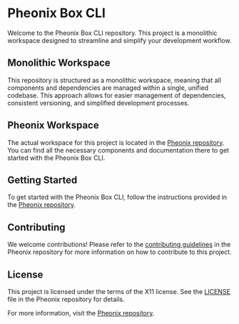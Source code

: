 # Pheonix Box CLI

Welcome to the Pheonix Box CLI repository. This project is a monolithic workspace designed to streamline and simplify your development workflow.

## Monolithic Workspace

This repository is structured as a monolithic workspace, meaning that all components and dependencies are managed within a single, unified codebase. This approach allows for easier management of dependencies, consistent versioning, and simplified development processes.

## Pheonix Workspace

The actual workspace for this project is located in the [Pheonix repository](https://github.com/john1234brown/pheonix-box/tree/main/pheonix). You can find all the necessary components and documentation there to get started with the Pheonix Box CLI.

## Getting Started

To get started with the Pheonix Box CLI, follow the instructions provided in the [Pheonix repository](https://github.com/john1234brown/pheonix-box/tree/main/pheonix).

## Contributing

We welcome contributions! Please refer to the [contributing guidelines](https://github.com/john1234brown/pheonix-box/blob/main/pheonix/CONTRIBUTING) in the Pheonix repository for more information on how to contribute to this project.

## License

This project is licensed under the terms of the X11 license. See the [LICENSE](https://github.com/john1234brown/pheonix-box/blob/main/pheonix/LICENSE) file in the Pheonix repository for details.

For more information, visit the [Pheonix repository](https://github.com/john1234brown/pheonix-box).
